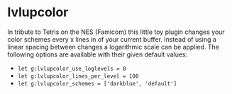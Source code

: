 # lvlupcolor
In tribute to Tetris on the NES (Famicom) this little toy plugin changes your color schemes every x lines in of your current buffer.
Instead of using a linear spacing between changes a logarithmic scale can be applied.
The following options are available with their given default values:
* `let g:lvlupcolor_use_loglevels = 0`
* `let g:lvlupcolor_lines_per_level = 100`
* `let g:lvlupcolor_schemes = ['darkblue', 'default']` 


